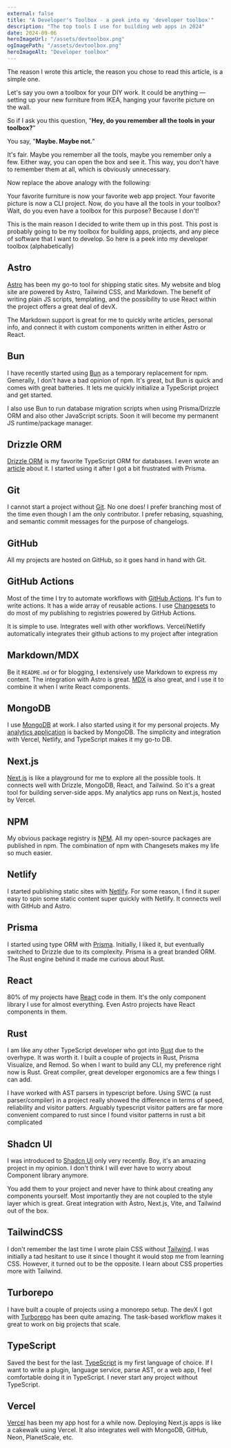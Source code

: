 ```yaml
---
external: false
title: "A Developer's Toolbox - a peek into my 'developer toolbox'"
description: "The top tools I use for building web apps in 2024"
date: 2024-09-06
heroImageUrl: "/assets/devtoolbox.png"
ogImagePath: "/assets/devtoolbox.png"
heroImageAlt: "Developer toolbox"
---
```



The reason I wrote this article, the reason you chose to read this article, is a simple one.

Let's say you own a toolbox for your DIY work. It could be anything — setting up your new furniture from IKEA, hanging your favorite picture on the wall.

So if I ask you this question, "**Hey, do you remember all the tools in your toolbox?**"

You say, "**Maybe. Maybe not.**"

It's fair. Maybe you remember all the tools, maybe you remember only a few. Either way, you can open the box and see it. This way, you don't have to remember them at all, which is obviously unnecessary.

Now replace the above analogy with the following:

Your favorite furniture is now your favorite web app project. Your favorite picture is now a CLI project. Now, do you have all the tools in your toolbox? Wait, do you even have a toolbox for this purpose? Because I don't!

This is the main reason I decided to write them up in this post. This post is probably going to be my toolbox for building apps, projects, and any piece of software that I want to develop. So here is a peek into my developer toolbox (alphabetically)

## Astro
[Astro](https://astro.build/) has been my go-to tool for shipping static sites. My website and blog site are powered by Astro, Tailwind CSS, and Markdown. The benefit of writing plain JS scripts, templating, and the possibility to use React within the project offers a great deal of devX.

The Markdown support is great for me to quickly write articles, personal info, and connect it with custom components written in either Astro or React.

## Bun
I have recently started using [Bun](https://bun.sh/) as a temporary replacement for npm. Generally, I don't have a bad opinion of npm. It's great, but Bun is quick and comes with great batteries. It lets me quickly initialize a TypeScript project and get started.

I also use Bun to run database migration scripts when using Prisma/Drizzle ORM and also other JavaScript scripts. Soon it will become my permanent JS runtime/package manager.

## Drizzle ORM
[Drizzle ORM](https://orm.drizzle.team/) is my favorite TypeScript ORM for databases. I even wrote an [article](/drizzle-orm) about it. I started using it after I got a bit frustrated with Prisma.

## Git
I cannot start a project without [Git](https://git-scm.com/). No one does! I prefer branching most of the time even though I am the only contributor. I prefer rebasing, squashing, and semantic commit messages for the purpose of changelogs.

## GitHub
All my projects are hosted on GitHub, so it goes hand in hand with Git.

## GitHub Actions
Most of the time I try to automate workflows with [GitHub Actions](https://docs.github.com/en/actions). It's fun to write actions. It has a wide array of reusable actions. I use [Changesets](https://github.com/changesets/changesets) to do most of my publishing to registries powered by GitHub Actions. 

It is simple to use. Integrates well with other workflows. Vercel/Netlify automatically integrates their github actions to my project after integration

## Markdown/MDX
Be it `README.md` or for blogging, I extensively use Markdown to express my content. The integration with Astro is great. [MDX](https://mdxjs.com/) is also great, and I use it to combine it when I write React components.

## MongoDB
I use [MongoDB](https://www.mongodb.com/) at work. I also started using it for my personal projects. My [analytics application](https://analytics.vijayakrishna.dev/) is backed by MongoDB. The simplicity and integration with Vercel, Netlify, and TypeScript makes it my go-to DB.

## Next.js
[Next.js](https://nextjs.org/) is like a playground for me to explore all the possible tools. It connects well with Drizzle, MongoDB, React, and Tailwind. So it's a great tool for building server-side apps. My analytics app runs on Next.js, hosted by Vercel.

## NPM
My obvious package registry is [NPM](https://www.npmjs.com/). All my open-source packages are published in npm. The combination of npm with Changesets makes my life so much easier.

## Netlify
I started publishing static sites with [Netlify](https://www.netlify.com/). For some reason, I find it super easy to spin some static content super quickly with Netlify. It connects well with GitHub and Astro.

## Prisma
I started using type ORM with [Prisma](https://www.prisma.io). Initially, I liked it, but eventually switched to Drizzle due to its complexity. Prisma is a great branded ORM. The Rust engine behind it made me curious about Rust.

## React
80% of my projects have [React](https://react.dev/) code in them. It's the only component library I use for almost everything. Even Astro projects have React components in them.

## Rust
I am like any other TypeScript developer who got into [Rust](https://www.rust-lang.org/) due to the overhype. It was worth it. I built a couple of projects in Rust, Prisma Visualize, and Remod. So when I want to build any CLI, my preference right now is Rust. Great compiler, great developer ergonomics are a few things I can add.

I have worked with AST parsers in typescript before. Using SWC (a rust parser/compiler) in a project really showed the difference in terms of speed, reliability and visitor patters. Arguably typescript visitor patters are far more convenient compared to rust since I found visitor patterns in rust a bit complicated

## Shadcn UI
I was introduced to [Shadcn UI](https://ui.shadcn.com/) only very recently. Boy, it's an amazing project in my opinion. I don't think I will ever have to worry about Component library anymore. 

You add them to your project and never have to think about creating any components yourself. Most importantly they are not coupled to the style layer which is great. Great integration with Astro, Next.js, Vite, and Tailwind out of the box.

## TailwindCSS
I don't remember the last time I wrote plain CSS without [Tailwind](https://tailwindcss.com/). I was initially a tad hesitant to use it since I thought it would stop me from learning CSS. However, it turned out to be the opposite. I learn about CSS properties more with Tailwind.

## Turborepo
I have built a couple of projects using a monorepo setup. The devX I got with [Turborepo](https://turbo.build/repo/docs) has been quite amazing. The task-based workflow makes it great to work on big projects that scale.

## TypeScript
Saved the best for the last. [TypeScript](https://www.typescriptlang.org/) is my first language of choice. If I want to write a plugin, language service, parse AST, or a web app, I feel comfortable doing it in TypeScript. I never start any project without TypeScript.

## Vercel
[Vercel](https://vercel.com/) has been my app host for a while now. Deploying Next.js apps is like a cakewalk using Vercel. It also integrates well with MongoDB, GitHub, Neon, PlanetScale, etc.


